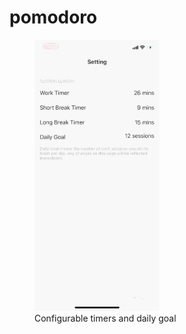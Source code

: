 # pomodoro
<figure>
 <img src=demo/settings_demo.gif alt="configurable" width="200">
 <figcaption>Configurable timers and daily goal</figcaption>
 </figure>
